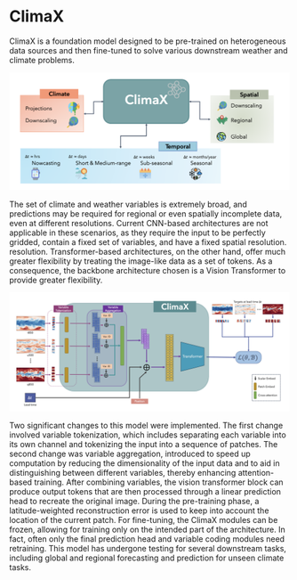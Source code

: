 # ClimaX

ClimaX is a foundation model designed to be pre-trained on heterogeneous data sources and then
fine-tuned to solve various downstream weather and climate problems. 

![ClimaX Architecture](./imgs/climax1.png)

The set of climate and weather
variables is extremely broad, and predictions may be required for regional or even spatially incomplete
data, even at different resolutions. Current CNN-based architectures are not applicable in these
scenarios, as they require the input to be perfectly gridded, contain a fixed set of variables, and have
a fixed spatial resolution. resolution. Transformer-based architectures, on the other hand, offer much
greater flexibility by treating the image-like data as a set of tokens. As a consequence, the backbone
architecture chosen is a Vision Transformer to provide greater flexibility. 

![ClimaX Architecture](./imgs/climax2.png)

Two significant changes to this model were implemented. The first change involved variable
tokenization, which includes separating each variable into its own channel and tokenizing the input
into a sequence of patches. The second change was variable aggregation, introduced to speed up
computation by reducing the dimensionality of the input data and to aid in distinguishing between
different variables, thereby enhancing attention-based training.
After combining variables, the vision transformer block can produce output tokens that are then
processed through a linear prediction head to recreate the original image. During the pre-training
phase, a latitude-weighted reconstruction error is used to keep into account the location of the current
patch. For fine-tuning, the ClimaX modules can be frozen, allowing for training only on the intended
part of the architecture. In fact, often only the final prediction head and variable coding modules
need retraining. This model has undergone testing for several downstream tasks, including global and
regional forecasting and prediction for unseen climate tasks.